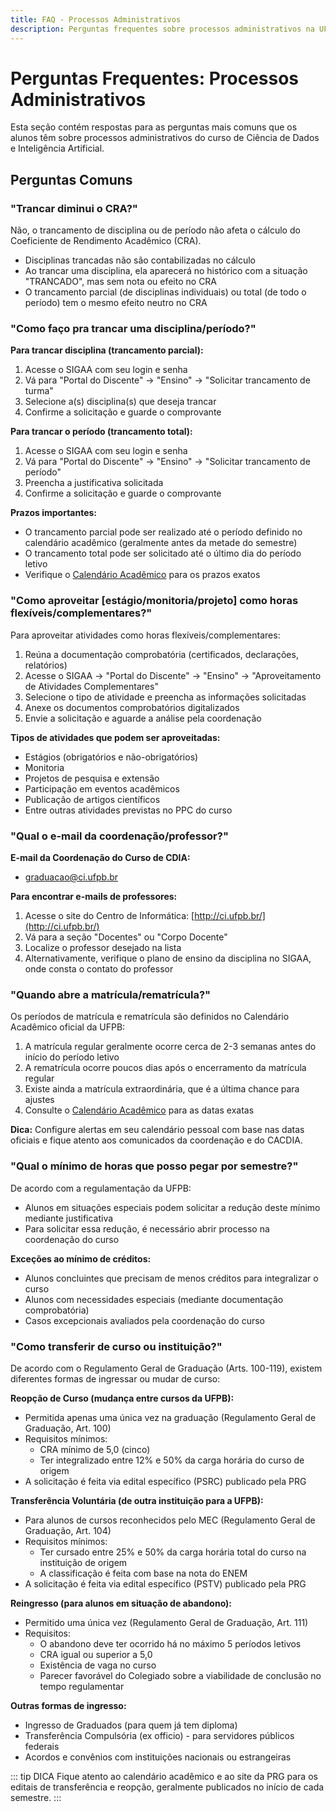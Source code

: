 ```yaml
---
title: FAQ - Processos Administrativos
description: Perguntas frequentes sobre processos administrativos na UFPB
---
```


# Perguntas Frequentes: Processos Administrativos

Esta seção contém respostas para as perguntas mais comuns que os alunos têm sobre processos administrativos do curso de Ciência de Dados e Inteligência Artificial.

## Perguntas Comuns

### "Trancar diminui o CRA?"

Não, o trancamento de disciplina ou de período não afeta o cálculo do Coeficiente de Rendimento Acadêmico (CRA). 
- Disciplinas trancadas não são contabilizadas no cálculo
- Ao trancar uma disciplina, ela aparecerá no histórico com a situação "TRANCADO", mas sem nota ou efeito no CRA
- O trancamento parcial (de disciplinas individuais) ou total (de todo o período) tem o mesmo efeito neutro no CRA

### "Como faço pra trancar uma disciplina/período?"

**Para trancar disciplina (trancamento parcial):**
1. Acesse o SIGAA com seu login e senha
2. Vá para "Portal do Discente" → "Ensino" → "Solicitar trancamento de turma"
3. Selecione a(s) disciplina(s) que deseja trancar
4. Confirme a solicitação e guarde o comprovante

**Para trancar o período (trancamento total):**
1. Acesse o SIGAA com seu login e senha
2. Vá para "Portal do Discente" → "Ensino" → "Solicitar trancamento de período"
3. Preencha a justificativa solicitada
4. Confirme a solicitação e guarde o comprovante

**Prazos importantes:**
- O trancamento parcial pode ser realizado até o período definido no calendário acadêmico (geralmente antes da metade do semestre)
- O trancamento total pode ser solicitado até o último dia do período letivo
- Verifique o [Calendário Acadêmico](/manual-do-aluno/calendario) para os prazos exatos

### "Como aproveitar [estágio/monitoria/projeto] como horas flexíveis/complementares?"

Para aproveitar atividades como horas flexíveis/complementares:

1. Reúna a documentação comprobatória (certificados, declarações, relatórios)
2. Acesse o SIGAA → "Portal do Discente" → "Ensino" → "Aproveitamento de Atividades Complementares"
3. Selecione o tipo de atividade e preencha as informações solicitadas
4. Anexe os documentos comprobatórios digitalizados
5. Envie a solicitação e aguarde a análise pela coordenação

**Tipos de atividades que podem ser aproveitadas:**
- Estágios (obrigatórios e não-obrigatórios)
- Monitoria
- Projetos de pesquisa e extensão
- Participação em eventos acadêmicos
- Publicação de artigos científicos
- Entre outras atividades previstas no PPC do curso

### "Qual o e-mail da coordenação/professor?"

**E-mail da Coordenação do Curso de CDIA:**
- [graduacao@ci.ufpb.br](mailto:graduacao@ci.ufpb.br)

**Para encontrar e-mails de professores:**
1. Acesse o site do Centro de Informática: [http://ci.ufpb.br/](http://ci.ufpb.br/)
2. Vá para a seção "Docentes" ou "Corpo Docente"
3. Localize o professor desejado na lista
4. Alternativamente, verifique o plano de ensino da disciplina no SIGAA, onde consta o contato do professor

### "Quando abre a matrícula/rematrícula?"

Os períodos de matrícula e rematrícula são definidos no Calendário Acadêmico oficial da UFPB:

1. A matrícula regular geralmente ocorre cerca de 2-3 semanas antes do início do período letivo
2. A rematrícula ocorre poucos dias após o encerramento da matrícula regular
3. Existe ainda a matrícula extraordinária, que é a última chance para ajustes
4. Consulte o [Calendário Acadêmico](/manual-do-aluno/calendario) para as datas exatas

**Dica:** Configure alertas em seu calendário pessoal com base nas datas oficiais e fique atento aos comunicados da coordenação e do CACDIA.

### "Qual o mínimo de horas que posso pegar por semestre?"

De acordo com a regulamentação da UFPB:

- Alunos em situações especiais podem solicitar a redução deste mínimo mediante justificativa
- Para solicitar essa redução, é necessário abrir processo na coordenação do curso

**Exceções ao mínimo de créditos:**
- Alunos concluintes que precisam de menos créditos para integralizar o curso
- Alunos com necessidades especiais (mediante documentação comprobatória)
- Casos excepcionais avaliados pela coordenação do curso

### "Como transferir de curso ou instituição?"

De acordo com o Regulamento Geral de Graduação (Arts. 100-119), existem diferentes formas de ingressar ou mudar de curso:

**Reopção de Curso (mudança entre cursos da UFPB):**
- Permitida apenas uma única vez na graduação (Regulamento Geral de Graduação, Art. 100)
- Requisitos mínimos:
  - CRA mínimo de 5,0 (cinco)
  - Ter integralizado entre 12% e 50% da carga horária do curso de origem
- A solicitação é feita via edital específico (PSRC) publicado pela PRG

**Transferência Voluntária (de outra instituição para a UFPB):**
- Para alunos de cursos reconhecidos pelo MEC (Regulamento Geral de Graduação, Art. 104)
- Requisitos mínimos:
  - Ter cursado entre 25% e 50% da carga horária total do curso na instituição de origem
  - A classificação é feita com base na nota do ENEM
- A solicitação é feita via edital específico (PSTV) publicado pela PRG

**Reingresso (para alunos em situação de abandono):**
- Permitido uma única vez (Regulamento Geral de Graduação, Art. 111)
- Requisitos:
  - O abandono deve ter ocorrido há no máximo 5 períodos letivos
  - CRA igual ou superior a 5,0
  - Existência de vaga no curso
  - Parecer favorável do Colegiado sobre a viabilidade de conclusão no tempo regulamentar

**Outras formas de ingresso:**
- Ingresso de Graduados (para quem já tem diploma)
- Transferência Compulsória (ex officio) - para servidores públicos federais
- Acordos e convênios com instituições nacionais ou estrangeiras

::: tip DICA
Fique atento ao calendário acadêmico e ao site da PRG para os editais de transferência e reopção, geralmente publicados no início de cada semestre.
:::